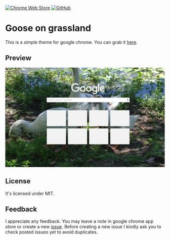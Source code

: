 [![Chrome Web Store](https://img.shields.io/chrome-web-store/users/bgkebiblmhpplhdcheodnappdccappeb?style=for-the-badge&logo=google-chrome)](https://chrome.google.com/webstore/detail/goose-on-grassland/bgkebiblmhpplhdcheodnappdccappeb)
[![GitHub](https://img.shields.io/github/license/amartinno1/chrome-theme-goose-on-grassland?style=for-the-badge)](https://github.com/AMartinNo1/chrome-theme-goose-on-grassland/blob/development/LICENSE)

# Goose on grassland

This is a simple theme for google chrome. You can grab it
[here](https://chrome.google.com/webstore/detail/goose-on-grassland/bgkebiblmhpplhdcheodnappdccappeb).

## Preview

![alt text](images/preview-1280x800.png)

## License

It's licensed under MIT.

## Feedback

I appreciate any feedback. You may leave a note in google chrome app store or create a new
[issue](https://github.com/AMartinNo1/chrome-theme-goose-on-grassland/issues). Before creating
a new issue I kindly ask you to check posted issues yet to avoid duplicates.
